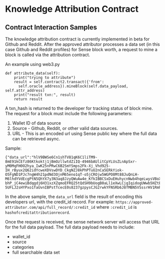 # Knowledge Attribution Contract

## Contract Interaction Samples

The knowledge attribution contract is currently implemented in beta for Github and Reddit. After the approved attributor processes a data set (in this case Github and Reddit profiles) for Sense block worth, a request to mine a block is called via the attribution contract.

An example using web3.py
```
def attribute_data(self):
    print("trying to attribute")
    result = self.contract2.transact({'from':
      self.oracle_address}).mineBlock(self.data_payload, self.attr_address)
    print("result txn:", result)
    return result
```

A txn_hash is returned to the developer for tracking status of block mine. The request for a block must include the following parameters:

1. Wallet ID of data source
2. Source - Github, Reddit, or other valid data sources.
3. URL - This is an encoded url using Sense public key where the full data can be retrieved async.

Sample:
```
{"data_url":"hlV9BWSe6Cn1shTV81qK6C1liTM9-8mE91kCEfz86Ktkoktj1jBmOzllwtdZiIQ-4946bAUlitCpYLUsZLnApSxr-yM0MqFH0O2hya_IwK25nPRwC6B2SmYSmps2Fk-Xj_Vhd925-IH_rByux2Q62idYcweXDVswDYD_CkgNZJ8kPhPTuU2nCa5ERkYiok-O5FgND1PJc7ngW4h21pdNd3OjnM65eno1qT-o5jCROjw5WGPO8Mt88JuQnLH-M6lhdYVdEcgPtN5QhYX7y3N3aq8JzyQWuAw4e_KfkIBBCSxDuEHuhycnNwb4hqeLwysVBoXd6qhr7bNhpuG11YCBHbrRnXwngLXNnB57V88mWbadGJWiK3b5grNtzkKUgES6mSAvhPEyiI3lxyJT5intvuPhKKKZK-bhP_jC4ewiBdqgdj6H31xzXZqmoEFRQ25tQdSH9bUogB0aLl1eXwLCjgIqidogUWwb5HZtEiWItdAT6kqEtKUM2D5tKyBN6AdEursmcSBFjzH48PFPF0PR6nVcPPa6Gatqz2KgwINmLAmW-5UFLJ2sHYPxo1faUvnIBPstTcecE0s8237gzpysCJG2rwkYFNSRb6J8fMBN5VSssrHV1Rmh1c_Jze9Nldsfrpf5yAjMkZCPgb3_qTSSEEJnmSOrFMzO5Zf8m2hNS8A=","credit_id":"hashofcreditattributionrecord","attr_address":"0xcc036143c68a7a9a41558eae739b428ecde5ef66"}
```

In the above sample, the `data_url` field is the result of encoding this developers url, with the credit_id record. For example: `https://approved-attributor.com/api/full_record/:credit_id` where `:credit_id` is `hashofcreditattributionrecord`.

Once the request is received, the sense network server will access that URL for the full data payload. The full data payload needs to include:

* wallet_id
* source
* categories
* full searchable data set
